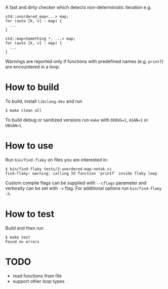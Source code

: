 A fast and dirty checker which detects non-deterministic iteration e.g.
```
std::unordered_map<...> map;
for (auto [k, v] : map) {
  ...
}

std::map<Something *, ...> map;
for (auto [k, v] : map) {
  ...
}
```

Warnings are reported only if functions with predefined names (e.g. `printf`)
are encountered in a loop.

# How to build

To build, install `libclang-dev` and run
```
$ make clean all
```

To build debug or sanitized versions run `make` with `DEBUG=1`, `ASAN=1` or `UBSAN=1`.

# How to use

Run `bin/find-flaky` on files you are interested in:
```
$ bin/find-flaky tests/3-unordered-map-notok.cc
find-flaky: warning: calling IO function 'printf' inside flaky loop
```

Custom compile flags can be supplied with `--cflags` parameter and
verbosity can be set with `-v` flag.
For additional options run `bin/find-flaky -h`.

# How to test

Build and then run
```
$ make test
Found no errors
```

# TODO

* read functions from file
* support other loop types
